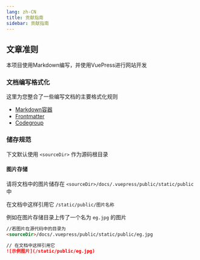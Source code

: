 ```yaml
---
lang: zh-CN
title: 贡献指南
sidebar: 贡献指南
---
```



## 文章准则
本项目使用Markdown编写，并使用VuePress进行网站开发

### 文档编写格式化
这里为您整合了一些编写文档的主要格式化规则
- [Markdown容器](https://v2.vuepress.vuejs.org/zh/reference/default-theme/markdown.html#%E8%87%AA%E5%AE%9A%E4%B9%89%E5%AE%B9%E5%99%A8)
- [Frontmatter](https://v2.vuepress.vuejs.org/zh/reference/default-theme/frontmatter.html)
- [Codegroup](https://v2.vuepress.vuejs.org/zh/reference/default-theme/components.html#codegroup)

### 储存规范
下文默认使用 `<sourceDir>` 作为源码根目录

#### 图片存储 

请将文档中的图片储存在 `<sourceDir>/docs/.vuepress/public/static/public`中

在文档中这样引用它 `/static/public/图片名称`

例如在图片存储目录上传了一个名为 `eg.jpg` 的图片
```markdown
//若图片在源代码中的目录为
<sourceDir>/docs/.vuepress/public/static/public/eg.jpg

// 在文档中这样引用它
![示例图片](/static/public/eg.jpg)
```